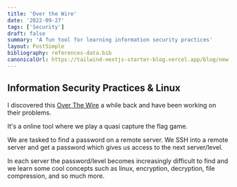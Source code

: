 ```yaml
---
title: 'Over the Wire'
date: '2022-09-27'
tags: ['Security']
draft: false
summary: 'A fun tool for learning information security practices'
layout: PostSimple
bibliography: references-data.bib
canonicalUrl: https://tailwind-nextjs-starter-blog.vercel.app/blog/new-features-in-v1/
---
```


## Information Security Practices & Linux

I discovered this [Over The Wire](https://overthewire.org/wargames/) a while back and have been working on their problems.

It's a online tool where we play a quasi capture the flag game.

We are tasked to find a password on a remote server. We SSH into a remote server and get a password which gives us access to the next server/level.

In each server the password/level becomes increasingly difficult to find and we learn some cool concepts such as linux, encryption, decryption, file compression, and so much more.
